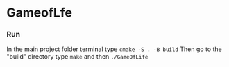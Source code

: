 # GameofLfe

### Run
In the main project folder terminal type ``` cmake -S . -B build ```
Then go to the "build" directory type ``` make ``` and then ``` ./GameOfLife ```
